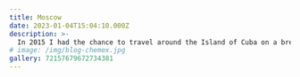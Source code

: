 ```yaml
---
title: Moscow
date: 2023-01-04T15:04:10.000Z
description: >-
  In 2015 I had the chance to travel around the Island of Cuba on a break  
# image: /img/blog-chemex.jpg
gallery: 72157679672734381
---
```

